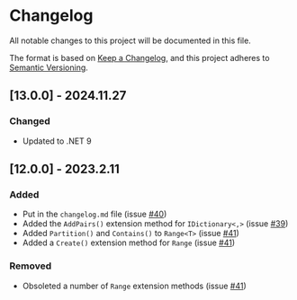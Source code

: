 # Changelog

All notable changes to this project will be documented in this file.

The format is based on [Keep a Changelog](https://keepachangelog.com/en/1.0.0/),
and this project adheres to [Semantic Versioning](https://semver.org/spec/v2.0.0.html).

## [13.0.0] - 2024.11.27

### Changed
- Updated to .NET 9

## [12.0.0] - 2023.2.11

### Added
- Put in the `changelog.md` file (issue [#40](https://github.com/JasonBock/SpackleNet/issues/40))
- Added the `AddPairs()` extension method for `IDictionary<,>` (issue [#39](https://github.com/JasonBock/SpackleNet/issues/39))
- Added `Partition()` and `Contains()` to `Range<T>` (issue [#41](https://github.com/JasonBock/SpackleNet/issues/41))
- Added a `Create()` extension method for `Range` (issue [#41](https://github.com/JasonBock/SpackleNet/issues/41))

### Removed
- Obsoleted a number of `Range` extension methods (issue [#41](https://github.com/JasonBock/SpackleNet/issues/41))
